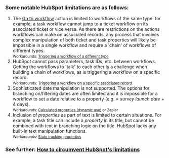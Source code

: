 ### Some notable HubSpot limitations are as follows:

1. The <u>Go to workflow</u> action is limited to workflows of the same type: for example, a task workflow cannot jump to a ticket workflow on its associated ticket or vice versa. As there are restrictions on the actions workflows can make on associated records, any process that involves complex manipulation of both ticket and task properties will likely be <span class="red">impossible in a single workflow</span> and require a 'chain' of workflows of different types.  
<small>Workarounds: [Triggering a workflow of a different type](../articles/Article-How-to-circumvent-HubSpots-limitations.md#use-2-triggering-a-workflow-of-a-different-type)</small>  
2. HubSpot <span class="red">cannot</span> pass parameters, task IDs, etc. between workflows. Getting the workflows to 'talk' to each other is a challenge when building a chain of workflows, as is triggering a workflow on a specific record.    
<small>Workarounds: [Triggering a workflow on a specific associated record](../articles/Article-How-to-circumvent-HubSpots-limitations.md#use-3-triggering-a-workflow-on-a-specific-associated-record)</small>
3. Sophisticated date manipulation is not supported. The options for branching on/filtering dates are often limited and it is <span class="red">impossible</span> for a workflow to set a date relative to a property (e.g. = *survey launch date* + 4 days).  
<small>Workarounds: [Calculated properties (dynamic use)](../articles/Article-How-to-circumvent-HubSpots-limitations.md#calculated-properties-dynamic-use) or Zapier</small>  
4. Inclusion of *properties* as part of text is limited to certain situations. For example, a task title can include a *property* in its title, but cannot be combined with text in branching logic on the title. HubSpot lacks any built-in text manipulation functions.  
<small>Workarounds: [State tracking properties](../articles/Article-How-to-circumvent-HubSpots-limitations.md#state-tracking-properties)</small>  

### See further: [How to circumvent HubSpot's limitations](../articles/Article-How-to-circumvent-HubSpots-limitations.md)